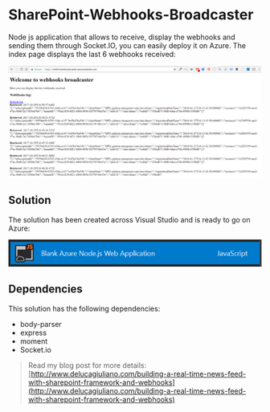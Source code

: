 # SharePoint-Webhooks-Broadcaster

Node js application that allows to receive, display the webhooks and sending them through Socket.IO, 
you can easily deploy it on Azure.
The index page displays the last 6 webhooks received:

![Azure Node JS Web Application](NodeJSApp.PNG)

## Solution

The solution has been created across Visual Studio and is ready to go on Azure:

![Azure Web Application](AzureNodeJS.PNG)

## Dependencies

This solution has the following dependencies:

* body-parser
* express
* moment
* Socket.io

> Read my blog post for more details: 
> [http://www.delucagiuliano.com/building-a-real-time-news-feed-with-sharepoint-framework-and-webhooks](http://www.delucagiuliano.com/building-a-real-time-news-feed-with-sharepoint-framework-and-webhooks)
